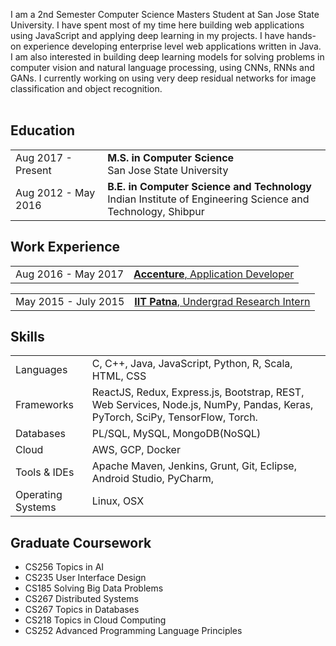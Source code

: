 I am a 2nd Semester Computer Science Masters Student at San Jose State University. I have spent most of my time here building web applications using JavaScript and applying deep learning in my projects. I have hands-on experience developing enterprise level web applications written in Java. I am also interested in building deep learning models for solving problems in computer vision and natural language processing, using CNNs, RNNs and GANs. I currently working on using very deep residual networks for image classification and object recognition.<br><br>

## <i class="fa fa-chevron-right"></i> Education

<table class="table table-hover">
  <tr>
    <td class="col-md-3">Aug 2017 - Present</td>
    <td>
        <strong>M.S. in Computer Science</strong>
        <br>
      San Jose State University
    </td>
  </tr>
  <tr>
    <td class="col-md-3">Aug 2012 - May 2016</td>
    <td>
        <strong>B.E. in Computer Science and Technology</strong>
        <br>
      Indian Institute of Engineering Science and Technology, Shibpur
    </td>
  </tr>
</table>


## <i class="fa fa-chevron-right"></i> Work Experience


<table class="table table-hover">
  <tr>
    <td class='col-md-3'>Aug 2016 - May 2017</td> 
    <td><a href='javascript: none' onclick='$("#accenture_info").toggle()'><strong> Accenture</strong>, Application Developer</a> </td>
   </tr>
</table>

<div id="accenture_info" style="text-align: justify; display: none" markdown="1">
<ul>
<li>Enhanced and maintained web-application suites using various technologies including backend modifications and other fixes. </li>
<li>Designed scripts for automated reporting of product data using Python and Shell scripting, drastically reduced the time needed for generating reports previously completed manually.</li>
<li>Contributed to the development of Accenture Automatic Ticket Resolver, aimed at reducing the average issue resolution time to 2 hours</li>
<li>Mentored new team members in JavaScript and Java technologies. </li>
</ul>
<strong><i>
  Technologies:  Java, JavaScript, Angular JS, JQuery, Shell Scripting, Python, Maven, PL/SQL, RESTFul web services
</i></strong><br>
</div>




<table class="table table-hover">
 <tr>
    <td class='col-md-3'>May 2015 - July 2015</td> 
    <td><a href='javascript: none' onclick='$("#iitp_info").toggle()'><strong> IIT Patna</strong>, Undergrad Research Intern</a> </td>
</tr>
</table>

<div id="iitp_info" style="text-align: justify; display: none" markdown="1">
<ul>
<li>Created an aspect-based sentiment classifier for online user reviews. More fine-grained sentiment analysis, giving the review for each aspect in a review. </li>
<li>Trained models for automatic extraction and classification of aspect terms and sentiments using Conditional Random Field (CRF) and Support Vector Machines (SVM).</li>
<li>Performed experiments on the benchmark dataset SemEval 2014 to measure extraction and classification accuracy of the model. </li>
</ul>
<strong><i>
  Technologies: Java, Shell Scripting, Python, Machine Learning, Support Vector Machines.
</i></strong><br>
</div>


## <i class="fa fa-chevron-right"></i> Skills
<table class="table table-hover">
<tr>
  <td class='col-md-2'>Languages</td>
  <td markdown="1">
C, C++, Java, JavaScript, Python, R, Scala, HTML, CSS
  </td>
</tr>
<tr>
  <td class='col-md-2'>Frameworks</td>
  <td markdown="1">
   ReactJS, Redux, Express.js, Bootstrap, REST, Web Services, Node.js, NumPy, Pandas, Keras, PyTorch, SciPy, TensorFlow, Torch.
  </td>
</tr>
<tr>
  <td class='col-md-2'>Databases</td>
  <td markdown="1">
   PL/SQL, MySQL, MongoDB(NoSQL)
  </td>
</tr>
<tr>
  <td class='col-md-2'>Cloud</td>
  <td markdown="1">
   AWS, GCP, Docker
  </td>
</tr>
<tr>
  <td class='col-md-2'>Tools & IDEs</td>
  <td markdown="1">
   Apache Maven, Jenkins, Grunt, Git, Eclipse, Android Studio, PyCharm, 
  </td>
</tr>

<tr>
  <td class='col-md-2'>Operating Systems</td>
  <td markdown="1">
Linux, OSX
  </td>
</tr>
</table>

## <i class="fa fa-chevron-right"></i> Graduate Coursework

  + CS256 Topics in AI
  + CS235 User Interface Design
  + CS185 Solving Big Data Problems
  + CS267 Distributed Systems
  + CS267 Topics in Databases
  + CS218 Topics in Cloud Computing
  + CS252 Advanced Programming Language Principles
